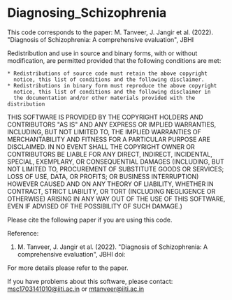 # Diagnosing_Schizophrenia
This code corresponds to the paper: M. Tanveer, J. Jangir et al. (2022). "Diagnosis of Schizophrenia: A comprehensive evaluation", JBHI

Redistribution and use in source and binary forms, with or without
modification, are permitted provided that the following conditions are
met:

    * Redistributions of source code must retain the above copyright
      notice, this list of conditions and the following disclaimer.
    * Redistributions in binary form must reproduce the above copyright
      notice, this list of conditions and the following disclaimer in
      the documentation and/or other materials provided with the distribution

THIS SOFTWARE IS PROVIDED BY THE COPYRIGHT HOLDERS AND CONTRIBUTORS "AS IS"
AND ANY EXPRESS OR IMPLIED WARRANTIES, INCLUDING, BUT NOT LIMITED TO, THE
IMPLIED WARRANTIES OF MERCHANTABILITY AND FITNESS FOR A PARTICULAR PURPOSE
ARE DISCLAIMED. IN NO EVENT SHALL THE COPYRIGHT OWNER OR CONTRIBUTORS BE
LIABLE FOR ANY DIRECT, INDIRECT, INCIDENTAL, SPECIAL, EXEMPLARY, OR
CONSEQUENTIAL DAMAGES (INCLUDING, BUT NOT LIMITED TO, PROCUREMENT OF
SUBSTITUTE GOODS OR SERVICES; LOSS OF USE, DATA, OR PROFITS; OR BUSINESS
INTERRUPTION) HOWEVER CAUSED AND ON ANY THEORY OF LIABILITY, WHETHER IN
CONTRACT, STRICT LIABILITY, OR TORT (INCLUDING NEGLIGENCE OR OTHERWISE)
ARISING IN ANY WAY OUT OF THE USE OF THIS SOFTWARE, EVEN IF ADVISED OF THE
POSSIBILITY OF SUCH DAMAGE.)

Please cite the following paper if you are using this code.

Reference:  
1. M. Tanveer, J. Jangir et al. (2022). "Diagnosis of Schizophrenia: A comprehensive evaluation", JBHI doi:<to-add>

For more details please refer to the paper.

If you have problems about this software, please contact: msc1703141010@iiti.ac.in or mtanveer@iiti.ac.in
